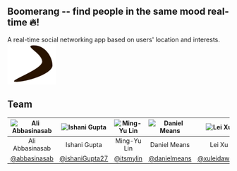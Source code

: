 ## Boomerang -- find people in the same mood real-time 🔥!

A real-time social networking app based on users' location and interests.
![Boomerang](/app/assets/images/logo.png) 

## Team
| ![Ali Abbasinasab](https://avatars0.githubusercontent.com/u/242566?s=460&v=4) | ![Ishani Gupta](https://avatars3.githubusercontent.com/u/20455607?s=460&v=4) | ![Ming-Yu Lin](https://avatars0.githubusercontent.com/u/26103997?s=460&v=4) | ![Daniel Means](https://avatars2.githubusercontent.com/u/20048873?s=460&v=4) | ![Lei Xu](https://avatars3.githubusercontent.com/u/13436367?s=460&v=4)
| :------------: | :------------: | :------------: | :------------: | :------------: | 
| Ali Abbasinasab | Ishani Gupta | Ming-Yu Lin | Daniel Means | Lei Xu
| [@abbasinasab](https://github.com/abbasinasab) | [@ishaniGupta27](https://github.com/ishaniGupta27) | [@itsmylin](https://github.com/itsmylin) | [@danielmeans](https://github.com/danielmeans) | [@xuleidawang](https://github.com/xuleidawang)





